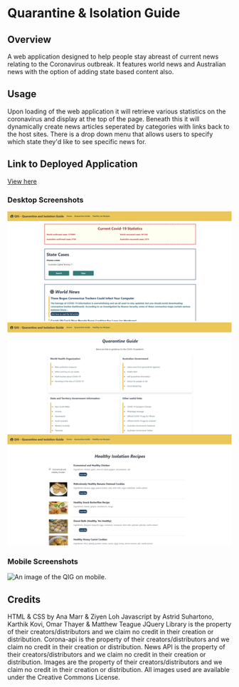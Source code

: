# Quarantine & Isolation Guide

## Overview
A web application designed to help people stay abreast of current news relating to the Coronavirus outbreak. It features world news and Australian news with the option of adding state based content also.

## Usage
Upon loading of the web application it will retrieve various statistics on the coronavirus and display at the top of the page. Beneath this it will dynamically create news articles seperated by categories with links back to the host sites. There is a drop down menu that allows users to specify which state they'd like to see specific news for.

## Link to Deployed Application
[View here](https:///)

### Desktop Screenshots
![An image of the QIG Home page on desktop.](./Homedes.png)
![An image of the QIG Guide page on desktop.](./Guidedes.png)
![An image of the QIG Recipe page desktop.](./Recipedes.png)

### Mobile Screenshots
![An image of the QIG on mobile.](./.png)

## Credits
HTML & CSS by Ana Marr & Ziyen Loh
Javascript by Astrid Suhartono, Karthik Kovi, Omar Thayer & Matthew Teague
JQuery Library is the property of their creators/distributors and we claim no credit in their creation or distribution.
Corona-api is the property of their creators/distributors and we claim no credit in their creation or distribution.
News API is the property of their creators/distributors and we claim no credit in their creation or distribution.
Images are the property of their creators/distributors and we claim no credit in their creation or distribution.
All images used are available under the Creative Commons License.
